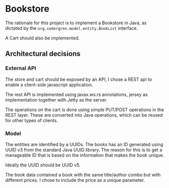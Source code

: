 # Bookstore

The rationale for this project is to implement a
Bookstore in Java, as dictated by the
`org.sodergren.model.entity.BookList` interface.

A Cart should also be implemented.

## Architectural decisions


### External API
The store and cart should be exposed by an API, I chose 
a REST api to enable a client-side javascript application.
 
The rest API is implemented using javax.ws.rs annotations, 
jersey as implementation together with Jetty as the server.

The operations on the cart is done using simple PUT/POST
operations in the REST layer. These are converted into 
Java operations, which can be reused for other types of
clients.

### Model

The entities are identified by a UUIDs.
The books has an ID generated using UUID v3 from the standard
Java UUID library. The reason for this is to get a manageable ID
 that is based on the information that makes the book unique.

Ideally the UUID should be UUID v5.

The book data contained a book with the same title/author combo
but with different prices. I chose to include the price as a unique
parameter.


